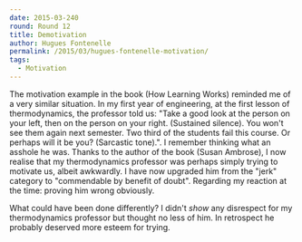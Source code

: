 ```yaml
---
date: 2015-03-240
round: Round 12
title: Demotivation
author: Hugues Fontenelle
permalink: /2015/03/hugues-fontenelle-motivation/
tags:
  - Motivation
---
```


The motivation example in the book (How Learning Works) reminded me of a very similar situation. In my first year of engineering, at the first lesson of thermodynamics, the professor told us: "Take a good look at the person on your left, then on the person on your right. (Sustained silence). You won't see them again next semester. Two third of the students fail this course. Or perhaps will it be you? (Sarcastic tone).".
I remember thinking what an asshole he was.
Thanks to the author of the book (Susan Ambrose), I now realise that my thermodynamics professor was perhaps simply trying to motivate us, albeit awkwardly. I have now upgraded him from the "jerk" category to "commendable by benefit of doubt".
Regarding my reaction at the time: proving him wrong obviously.  

What could have been done differently? I didn't *show* any disrespect for my thermodynamics professor but thought no less of him. In retrospect he probably deserved more esteem for trying.